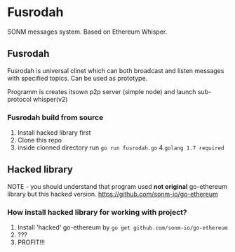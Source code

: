 
# Fusrodah

SONM messages system. Based on Ethereum Whisper.

## Fusrodah

Fusrodah is universal clinet which can both broadcast and listen messages with specified topics.
Can be used as prototype.

Programm is creates itsown p2p server (simple node) and launch sub-protocol whisper(v2)

### Fusrodah build from source

1. Install hacked library first
2. Clone this repo
3. inside clonned directory run ```go run fusrodah.go```
4.``` golang 1.7 required ```




## Hacked library

NOTE - you should understand that program used **not original** go-ethereum library but this hacked version.
https://github.com/sonm-io/go-ethereum

### How install hacked library for working with project?

1. Install 'hacked' go-ethereum by ```go get github.com/sonm-io/go-ethereum ```
3. ???
4. PROFIT!!!
